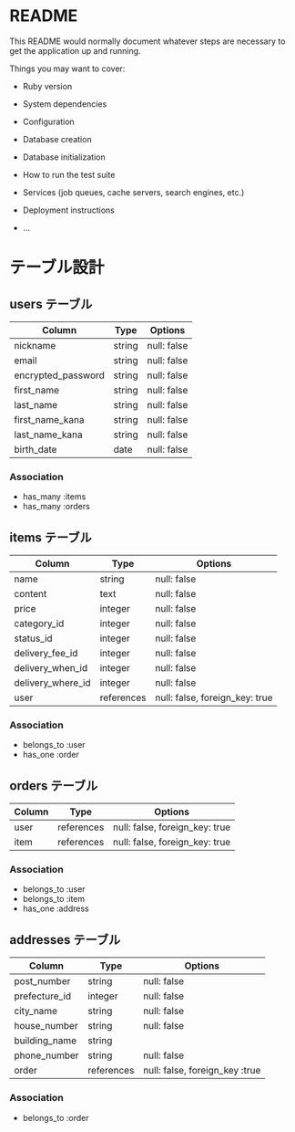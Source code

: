 # README

This README would normally document whatever steps are necessary to get the
application up and running.

Things you may want to cover:

* Ruby version

* System dependencies

* Configuration

* Database creation

* Database initialization

* How to run the test suite

* Services (job queues, cache servers, search engines, etc.)

* Deployment instructions

* ...


# テーブル設計

## users テーブル

| Column             | Type   | Options                        |
| -------------------| ------ | ------------------------------ |
| nickname           | string | null: false                    |
| email              | string | null: false                    |
| encrypted_password | string | null: false                    |
| first_name         | string | null: false                    |
| last_name          | string | null: false                    |
| first_name_kana    | string | null: false                    |
| last_name_kana     | string | null: false                    |
| birth_date         | date   | null: false                    | 

### Association

- has_many :items
- has_many :orders

## items テーブル

| Column            | Type       | Options                        |
| ----------------- | ---------- | ------------------------------ |
| name              | string     | null: false                    |
| content           | text       | null: false                    |
| price             | integer    | null: false                    |
| category_id       | integer    | null: false                    |
| status_id         | integer    | null: false                    |
| delivery_fee_id   | integer    | null: false                    |
| delivery_when_id  | integer    | null: false                    |
| delivery_where_id | integer    | null: false                    |
| user              | references | null: false, foreign_key: true |

### Association

- belongs_to :user
- has_one    :order


## orders テーブル

| Column            | Type       | Options                        |
| ------------------| ---------- | ------------------------------ |
| user              | references | null: false, foreign_key: true |
| item              | references | null: false, foreign_key: true |

### Association

- belongs_to :user
- belongs_to :item
- has_one :address


## addresses テーブル

| Column            | Type       | Options                        |
| ------------------| ---------- | ------------------------------ |
| post_number       | string     | null: false                    |
| prefecture_id     | integer    | null: false                    |
| city_name         | string     | null: false                    |
| house_number      | string     | null: false                    |
| building_name     | string     |                                |
| phone_number      | string     | null: false                    |
| order             | references | null: false, foreign_key :true |


### Association

- belongs_to :order




<!-- ## comments テーブル

| Column | Type        | Options                        |
| ------- | ---------- | ------------------------------ |
| content | text       | null: false                    |
| user    | references | null: false, foreign_key: true |
| item    | references | null: false, foreign_key: true | -->